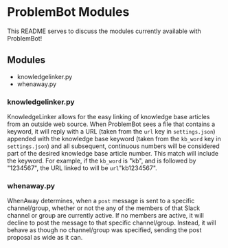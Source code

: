 # ProblemBot Modules
This README serves to discuss the modules currently available with ProblemBot!

## Modules
* knowledgelinker.py
* whenaway.py

### knowledgelinker.py
KnowledgeLinker allows for the easy linking of knowledge base articles from an outside web source. When ProblemBot sees a file
that contains a keyword, it will reply with a URL (taken from the `url` key in `settings.json`) appended with the knowledge
base keyword (taken from the `kb_word` key in `settings.json`) and all subsequent, continuous numbers will be
considered part of the desired knowledge base article number. This match will include the keyword. For example, if
the `kb_word` is "kb", and is followed by "1234567", the URL linked to will be `url`"kb1234567".

### whenaway.py
WhenAway determines, when a `post` message is sent to a specific channel/group, whether or not the any of the members of that 
Slack channel or group are currently active. If no members are active, it will decline to post the message to that specific
channel/group. Instead, it will behave as though no channel/group was specified, sending the post proposal as wide as it can.
